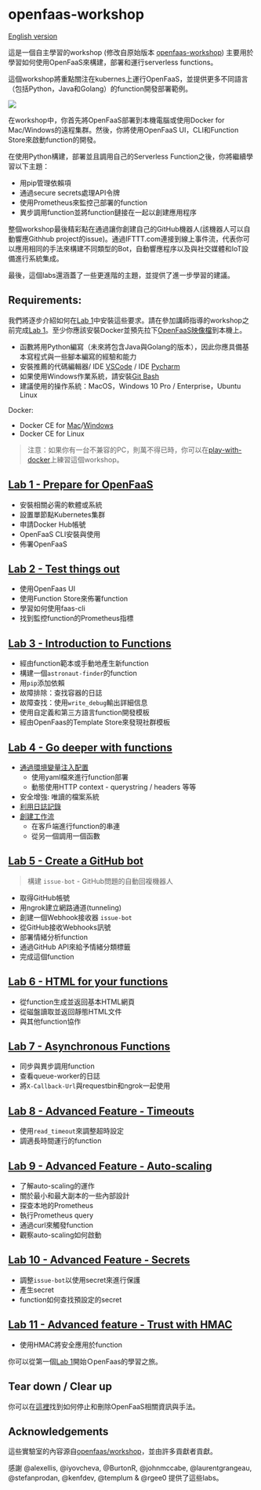 # openfaas-workshop

[English version](lab-introduction.md)

這是一個自主學習的workshop (修改自原始版本 [openfaas-workshop](https://github.com/openfaas/workshop)) 主要用於學習如何使用OpenFaaS來構建，部署和運行serverless functions。

這個workshop將重點關注在kubernes上運行OpenFaaS，並提供更多不同語言（包括Python，Java和Golang）的function開發部署範例。

![](https://github.com/openfaas/media/raw/master/OpenFaaS_Magnet_3_1_png.png)

在workshop中，你首先將OpenFaaS部署到本機電腦或使用Docker for Mac/Windows的遠程集群。然後，你將使用OpenFaaS UI，CLI和Function Store來啟動function的開發。

在使用Python構建，部署並且調用自己的Serverless Function之後，你將繼續學習以下主題：

* 用pip管理依賴項
* 通過secure secrets處理API令牌
* 使用Prometheus來監控己部署的function
* 異步調用function並將function鏈接在一起以創建應用程序

整個workshop最後精彩點在通過讓你創建自己的GitHub機器人(該機器人可以自動響應Githhub project的issue)。通過IFTTT.com連接到線上事件流，代表你可以應用相同的手法來構建不同類型的Bot，自動響應程序以及與社交媒體和IoT設備進行系統集成。

最後，這個labs還涵蓋了一些更進階的主題，並提供了進一步學習的建議。

## Requirements:

我們將逐步介紹如何在[Lab 1](./lab1_zh-tw.md)中安裝這些要求。請在參加講師指導的workshop之前完成[Lab 1](./lab1_zh-tw.md)。至少你應該安裝Docker並預先拉下[OpenFaaS映像檔](./lab1_zh-tw.md#Pre-pull-the-system-images)到本機上。

* 函數將用Python編寫（未來將包含Java與Golang的版本），因此你應具備基本寫程式與一些腳本編寫的經驗和能力
* 安裝推薦的代碼編輯器/ IDE [VSCode](https://code.visualstudio.com/download) / IDE [Pycharm](https://www.jetbrains.com/pycharm/)
* 如果使用Windows作業系統，請安裝[Git Bash](https://git-scm.com/downloads)
* 建議使用的操作系統：MacOS，Windows 10 Pro / Enterprise，Ubuntu Linux

Docker:

* Docker CE for [Mac](https://store.docker.com/editions/community/docker-ce-desktop-mac)/[Windows](https://store.docker.com/editions/community/docker-ce-desktop-windows) 
* Docker CE for Linux

> 注意：如果你有一台不兼容的PC，則萬不得已時，你可以在[play-with-docker](https://labs.play-with-docker.com/)上練習這個workshop。

## [Lab 1 - Prepare for OpenFaaS](./lab1_zh-tw.md)
* 安裝相關必需的軟體或系統
* 設置單節點Kubernetes集群
* 申請Docker Hub帳號
* OpenFaaS CLI安裝與使用
* 佈署OpenFaaS

## [Lab 2 - Test things out](./lab2_zh-tw.md)

* 使用OpenFaas UI
* 使用Function Store來佈署function
* 學習如何使用faas-cli
* 找到監控function的Prometheus指標

## [Lab 3 - Introduction to Functions](./lab3_zh-tw.md)

* 經由function範本或手動地產生新function
* 構建一個`astronaut-finder`的function
 * 用`pip`添加依賴
 * 故障排除：查找容器的日誌
* 故障查找：使用`write_debug`輸出詳細信息
* 使用自定義和第三方語言function開發模板
* 經由OpenFaas的Template Store來發現社群模板

## [Lab 4 - Go deeper with functions](./lab4_zh-tw.md)

* [通過環境變量注入配置](lab4_zh-tw.md#inject-configuration-through-environmental-variables)
  * 使用yaml檔來進行function部署
  * 動態使用HTTP context - querystring / headers 等等
* 安全增強: 唯讀的檔案系統
* [利用日誌記錄](lab4_zh-tw.md#making-use-of-logging)
* [創建工作流](lab4_zh-tw.md#create-workflows)
  * 在客戶端進行function的串連
  * 從另一個調用一個函數

## [Lab 5 - Create a GitHub bot](./lab5_zh-tw.md)

> 構建 `issue-bot` - GitHub問題的自動回複機器人
* 取得GitHub帳號
* 用ngrok建立網路通道(tunneling)
* 創建一個Webhook接收器 `issue-bot`
* 從GitHub接收Webhooks訊號
* 部署情緒分析function
* 通過GitHub API來給予情緒分類標籤
* 完成這個function

## [Lab 6 - HTML for your functions](./lab6_zh-tw.md)

* 從function生成並返回基本HTML網頁
* 從磁盤讀取並返回靜態HTML文件
* 與其他function協作

## [Lab 7 - Asynchronous Functions](./lab7_zh-tw.md)

* 同步與異步調用function
* 查看queue-worker的日誌
* 將`X-Callback-Url`與requestbin和ngrok一起使用

## [Lab 8 - Advanced Feature - Timeouts](./lab8_zh-tw.md)

* 使用`read_timeout`來調整超時設定
* 調適長時間運行的function

## [Lab 9 - Advanced Feature - Auto-scaling](./lab9_zh-tw.md)

* 了解auto-scaling的運作
 * 關於最小和最大副本的一些內部設計
 * 探查本地的Prometheus
 * 執行Prometheus query
 * 通過curl來觸發function
 * 觀察auto-scaling如何啟動

## [Lab 10 - Advanced Feature - Secrets](./lab10_zh-tw.md)

* 調整`issue-bot`以使用secret來進行保護
 * 產生secret
 * function如何查找預設定的secret

## [Lab 11 - Advanced feature - Trust with HMAC](./lab11_zh-tw.md)

* 使用HMAC將安全應用於function


你可以從第一個[Lab 1](lab1_zh-tw.md)開始ＯpenFaas的學習之旅。

## Tear down / Clear up

你可以在[這裡](https://docs.openfaas.com/deployment/troubleshooting/#uninstall-openfaas)找到如何停止和刪除OpenFaaS相關資訊與手法。

## Acknowledgements

這些實驗室的內容源自[openfaas/workshop](https://github.com/openfaas/workshop)，並由許多貢獻者貢獻。

感謝 @alexellis, @iyovcheva, @BurtonR, @johnmccabe, @laurentgrangeau, @stefanprodan, @kenfdev, @templum & @rgee0 提供了這些labs。